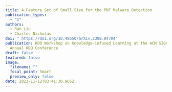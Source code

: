 ```yaml
---
title: A Feature Set of Small Size for the PDF Malware Detection
publication_types:
  - "1"
authors:
  - Ran Liu
  - Charles Nicholas
doi: " https://doi.org/10.48550/arXiv.2308.04704"
publication: KDD Workshop on Knowledge-infused Learning at the ACM SIGKDD &
  Annual KDD Conference
draft: false
featured: false
image:
  filename: ""
  focal_point: Smart
  preview_only: false
date: 2023-11-12T03:41:30.965Z
---
```

